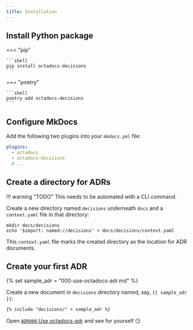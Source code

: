 ```yaml
---
title: Installation
---
```


## Install Python package

=== "pip"

    ```shell
    pip install octadocs-decisions
    ```

=== "poetry"

    ```shell
    poetry add octadocs-decisions
    ```

## Configure MkDocs

Add the following two plugins into your `mkdocs.yml` file:

```yaml
plugins:
  - octadocs
  - octadocs-decisions
  # ...
```

## Create a directory for ADRs

!!! warning "TODO"
    This needs to be automated with a CLI command.

Create a new directory named `decisions` underneath `docs` and a `context.yaml` file in that directory:

```shell
mkdir docs/decisions
echo '$import: named://decisions' > docs/decisions/context.yaml
```

This `context.yaml` file marks the created directory as the location for ADR documents.

## Create your first ADR

{% set sample_adr = "000-use-octadocs-adr.md" %}

Create a new document in `decisions` directory named, say, `{{ sample_adr }}`:

```markdown
{% include "decisions/" + sample_adr %}
```

Open [`ADR000` Use octadocs-adr](/decisions/000-use-octadocs-adr/) and see for yourself 😏 
